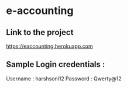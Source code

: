 # e-accounting

## Link to the project

https://eaccounting.herokuapp.com

## Sample Login credentials :
Username : harshsoni12
Password : Qwerty@12

